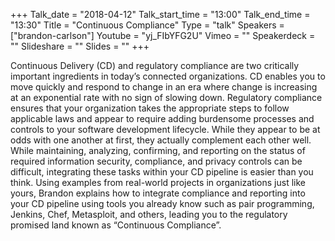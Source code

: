 +++
Talk_date = "2018-04-12"
Talk_start_time = "13:00"
Talk_end_time = "13:30"
Title = "Continuous Compliance"
Type = "talk"
Speakers = ["brandon-carlson"]
Youtube = "yj_FIbYFG2U"
Vimeo = ""
Speakerdeck = ""
Slideshare = ""
Slides = ""
+++

Continuous Delivery (CD) and regulatory compliance are two critically important ingredients in today’s connected organizations. CD enables you to move quickly and respond to change in an era where change is increasing at an exponential rate with no sign of slowing down. Regulatory compliance ensures that your organization takes the appropriate steps to follow applicable laws and appear to require adding burdensome processes and controls to your software development lifecycle. While they appear to be at odds with one another at first, they actually complement each other well. While maintaining, analyzing, confirming, and reporting on the status of required information security, compliance, and privacy controls can be difficult, integrating these tasks within your CD pipeline is easier than you think. Using examples from real-world projects in organizations just like yours, Brandon explains how to integrate compliance and reporting into your CD pipeline using tools you already know such as pair programming, Jenkins, Chef, Metasploit, and others, leading you to the regulatory promised land known as “Continuous Compliance”.

